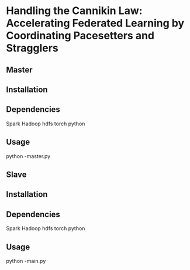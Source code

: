 Handling the Cannikin Law: Accelerating Federated Learning by Coordinating Pacesetters and Stragglers
=========

Master
------
Installation
--------
Dependencies
------
Spark
Hadoop
hdfs
torch
python

Usage
----
python -master.py


Slave
-----
Installation
--------
Dependencies
------
Spark
Hadoop
hdfs
torch
python

Usage
----
python -main.py
